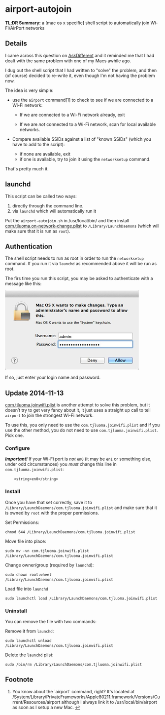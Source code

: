 airport-autojoin
================

**TL;DR Summary:** a [mac os x specific] shell script to automatically join Wi-Fi/AirPort networks


## Details ##

I came across this question on [AskDifferent] and it reminded me that I had dealt with the same problem with one of my Macs awhile ago.

   [AskDifferent]: http://apple.stackexchange.com/questions/89616/osx-wont-automatically-connect-to-wifi

I dug out the shell script that I had written to "solve" the problem, and then (of course) decided to re-write it, even though I'm not having the problem now.

The idea is very simple:

* use the `airport` command<a style="text-decoration: none;" href="#fn-1">[1]</a> to check to see if we are connected to a Wi-Fi network:

	* If we are connected to a Wi-Fi network already, exit

	* If we are *not* connected to a Wi-Fi network, scan for local available networks.


* Compare available SSIDs against a list of "known SSIDs" (which you have to add to the script):
	* if none are available, exit
	* if one is available, try to join it using the `networksetup` command.

That's pretty much it.

## launchd ##

This script can be called two ways:

1.	directly through the command line.
2.	via `launchd` which will automatically run it

Put the `airport-autojoin.sh` in /usr/local/bin/
and then install [com.tjluoma.on-network-change.plist] to `/Library/LaunchDaemons` (which will make sure that it is run as `root`).

[com.tjluoma.on-network-change.plist]: https://github.com/tjluoma/airport-autojoin/blob/master/com.tjluoma.on-network-change.plist

## Authentication ##

The shell script needs to run as root in order to run the `networksetup` command. If you run it via `launchd` as recommended above it will be run as root.

The firs time you run this script, you may be asked to authenticate with a message like this:

<img src='SecurityAgent-434x256.jpg' width=434 height=256 border=0 alt='Security Agent Prompt' />

If so, just enter your login name and password.

## Update 2014-11-13

[com.tjluoma.joinwifi.plist](com.tjluoma.joinwifi.plist) is another attempt to solve this problem, but it doesn’t try to get very fancy about it, it just uses a straight up call to tell `airport` to join the strongest Wi-Fi network.

To use this, you only need to use the `com.tjluoma.joinwifi.plist` and if you use the other method, you do not need to use `com.tjluoma.joinwifi.plist`. Pick one.

### Configure

***Important!*** If your Wi-Fi port is _not_ `en0` (it may be `en1` or something else, under odd circumstances)
you _must_ change this line in `com.tjluoma.joinwifi.plist`:

		<string>en0</string>


### Install

Once you have that set correctly, save it to `/Library/LaunchDaemons/com.tjluoma.joinwifi.plist` and make sure that it is owned by `root` with the proper permissions.

Set Permissions:

	chmod 644 /Library/LaunchDaemons/com.tjluoma.joinwifi.plist

Move file into place:

	sudo mv -vn com.tjluoma.joinwifi.plist /Library/LaunchDaemons/com.tjluoma.joinwifi.plist

Change owner/group (required by `launchd`):

	sudo chown root:wheel /Library/LaunchDaemons/com.tjluoma.joinwifi.plist

Load file into `launchd`

	sudo launchctl load /Library/LaunchDaemons/com.tjluoma.joinwifi.plist

### Uninstall

You can remove the file with two commands:

Remove it from `launchd`:

	sudo launchctl unload /Library/LaunchDaemons/com.tjluoma.joinwifi.plist

Delete the `launchd` plist:

	sudo /bin/rm /Library/LaunchDaemons/com.tjluoma.joinwifi.plist


## Footnote ##

<ol>
<li id="fn-1">
		<p> You know about the `airport` command, right? It's located at /System/Library/PrivateFrameworks/Apple80211.framework/Versions/Current/Resources/airport although I always link it to /usr/local/bin/airport as soon as I setup a new Mac.
 <a title="Return to article" href="#airport">↩</a></p>
</li>
</ol>


